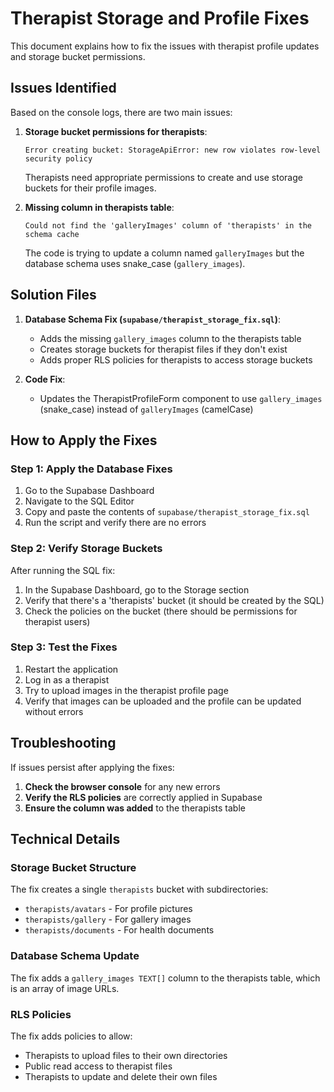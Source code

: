# Therapist Storage and Profile Fixes

This document explains how to fix the issues with therapist profile updates and storage bucket permissions.

## Issues Identified

Based on the console logs, there are two main issues:

1. **Storage bucket permissions for therapists**:
   ```
   Error creating bucket: StorageApiError: new row violates row-level security policy
   ```
   Therapists need appropriate permissions to create and use storage buckets for their profile images.

2. **Missing column in therapists table**:
   ```
   Could not find the 'galleryImages' column of 'therapists' in the schema cache
   ```
   The code is trying to update a column named `galleryImages` but the database schema uses snake_case (`gallery_images`).

## Solution Files

1. **Database Schema Fix (`supabase/therapist_storage_fix.sql`)**:
   - Adds the missing `gallery_images` column to the therapists table
   - Creates storage buckets for therapist files if they don't exist
   - Adds proper RLS policies for therapists to access storage buckets

2. **Code Fix**:
   - Updates the TherapistProfileForm component to use `gallery_images` (snake_case) instead of `galleryImages` (camelCase)

## How to Apply the Fixes

### Step 1: Apply the Database Fixes

1. Go to the Supabase Dashboard
2. Navigate to the SQL Editor
3. Copy and paste the contents of `supabase/therapist_storage_fix.sql`
4. Run the script and verify there are no errors

### Step 2: Verify Storage Buckets

After running the SQL fix:

1. In the Supabase Dashboard, go to the Storage section
2. Verify that there's a 'therapists' bucket (it should be created by the SQL)
3. Check the policies on the bucket (there should be permissions for therapist users)

### Step 3: Test the Fixes

1. Restart the application
2. Log in as a therapist
3. Try to upload images in the therapist profile page
4. Verify that images can be uploaded and the profile can be updated without errors

## Troubleshooting

If issues persist after applying the fixes:

1. **Check the browser console** for any new errors
2. **Verify the RLS policies** are correctly applied in Supabase
3. **Ensure the column was added** to the therapists table

## Technical Details

### Storage Bucket Structure

The fix creates a single `therapists` bucket with subdirectories:

- `therapists/avatars` - For profile pictures
- `therapists/gallery` - For gallery images
- `therapists/documents` - For health documents

### Database Schema Update

The fix adds a `gallery_images TEXT[]` column to the therapists table, which is an array of image URLs.

### RLS Policies

The fix adds policies to allow:
- Therapists to upload files to their own directories
- Public read access to therapist files
- Therapists to update and delete their own files 